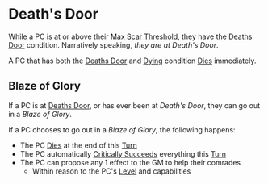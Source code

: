 # Death's Door

While a PC is at or above their [Max Scar Threshold](../../Player%20Characters/Progression/Scars.md#Max%20Scar%20Threshold), they have the [Deaths Door](Deaths%20Door.md) condition. Narratively speaking, *they are at Death's Door*.

A PC that has both the [Deaths Door](Deaths%20Door.md) and [Dying](Dying.md) condition [Dies](Dying.md#Dead) immediately.

## Blaze of Glory

If a PC is at [Deaths Door](Deaths%20Door.md), or has ever been at *Death's Door*, they can go out in a *Blaze of Glory*.

If a PC chooses to go out in a *Blaze of Glory*, the following happens:

- The PC [Dies](Dying.md#Dead) at the end of this [Turn](../Core%20Procedures/Turn.md)
- The PC automatically [Critically Succeeds](../Die%20Rolling%20Mechanics/Critical%20Success.md) everything this [Turn](../Core%20Procedures/Turn.md)
- The PC can propose any 1 effect to the GM to help their comrades
	- Within reason to the PC's [Level](../../Player%20Characters/Progression/Level.md) and capabilities
